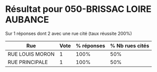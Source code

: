 # Résultat pour 050-BRISSAC LOIRE AUBANCE

Sur 1 réponses dont 2 avec une rue cité (taux réussite 200%)

| Rue | Vote | % réponses | % Nb rues cités|
|-----|------|------------|----------------|
| RUE LOUIS MORON | 1 | 100% | 50%|
| RUE PRINCIPALE | 1 | 100% | 50%|

